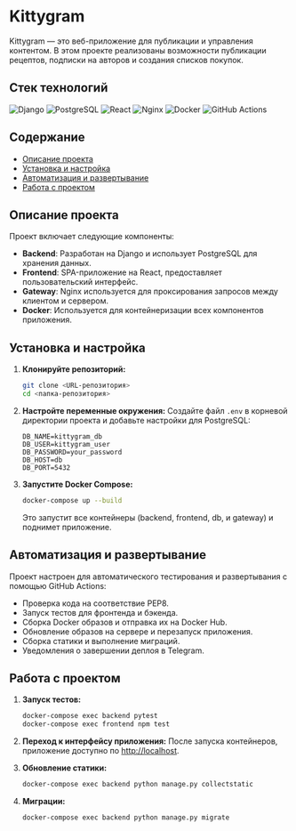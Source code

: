 # Kittygram

Kittygram — это веб-приложение для публикации и управления контентом. В этом проекте реализованы возможности публикации рецептов, подписки на авторов и создания списков покупок.
## Стек технологий

![Django](https://img.shields.io/badge/Django-092E20?logo=django&logoColor=white)
![PostgreSQL](https://img.shields.io/badge/PostgreSQL-336791?logo=postgresql&logoColor=white)
![React](https://img.shields.io/badge/React-61DAFB?logo=react&logoColor=black)
![Nginx](https://img.shields.io/badge/Nginx-009639?logo=nginx&logoColor=white)
![Docker](https://img.shields.io/badge/Docker-2496ED?logo=docker&logoColor=white)
![GitHub Actions](https://img.shields.io/badge/GitHub_Actions-2088FF?logo=github-actions&logoColor=white)

## Содержание

- [Описание проекта](#описание-проекта)
- [Установка и настройка](#установка-и-настройка)
- [Автоматизация и развертывание](#автоматизация-и-развертывание)
- [Работа с проектом](#работа-с-проектом)

## Описание проекта

Проект включает следующие компоненты:
- **Backend**: Разработан на Django и использует PostgreSQL для хранения данных.
- **Frontend**: SPA-приложение на React, предоставляет пользовательский интерфейс.
- **Gateway**: Nginx используется для проксирования запросов между клиентом и сервером.
- **Docker**: Используется для контейнеризации всех компонентов приложения.

## Установка и настройка

1. **Клонируйте репозиторий:**
   ```bash
   git clone <URL-репозитория>
   cd <папка-репозитория>
   ```

2. **Настройте переменные окружения:**
   Создайте файл `.env` в корневой директории проекта и добавьте настройки для PostgreSQL:
   ```env
   DB_NAME=kittygram_db
   DB_USER=kittygram_user
   DB_PASSWORD=your_password
   DB_HOST=db
   DB_PORT=5432
   ```

3. **Запустите Docker Compose:**
   ```bash
   docker-compose up --build
   ```

   Это запустит все контейнеры (backend, frontend, db, и gateway) и поднимет приложение.

## Автоматизация и развертывание

Проект настроен для автоматического тестирования и развертывания с помощью GitHub Actions:
- Проверка кода на соответствие PEP8.
- Запуск тестов для фронтенда и бэкенда.
- Сборка Docker образов и отправка их на Docker Hub.
- Обновление образов на сервере и перезапуск приложения.
- Сборка статики и выполнение миграций.
- Уведомления о завершении деплоя в Telegram.

## Работа с проектом

1. **Запуск тестов:**
   ```bash
   docker-compose exec backend pytest
   docker-compose exec frontend npm test
   ```

2. **Переход к интерфейсу приложения:**
   После запуска контейнеров, приложение доступно по [http://localhost](http://localhost).

3. **Обновление статики:**
   ```bash
   docker-compose exec backend python manage.py collectstatic
   ```

4. **Миграции:**
   ```bash
   docker-compose exec backend python manage.py migrate
   ```
